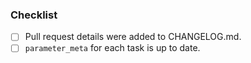 ### Checklist
- [ ] Pull request details were added to CHANGELOG.md.
- [ ] `parameter_meta` for each task is up to date.

